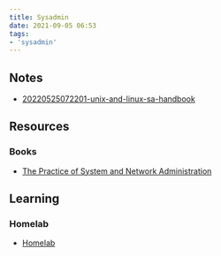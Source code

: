```yaml
---
title: Sysadmin
date: 2021-09-05 06:53
tags:
- 'sysadmin'
---
```


## Notes

* [20220525072201-unix-and-linux-sa-handbook](20220525072201-unix-and-linux-sa-handbook.md)

## Resources

### Books

* [The Practice of System and Network Administration](20220215115020-the-practice-of-system-and-network-administration.md)

## Learning

### Homelab

* [Homelab](20220216070507-homelab.md)
